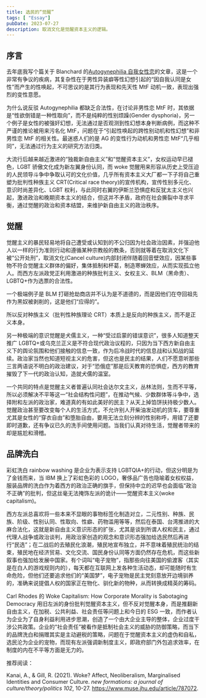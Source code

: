 ```yaml
---
title: 选民的“觉醒”
tags: [ "Essay"]
pubDate: 2023-07-27
description: 取消文化是觉醒资本主义的逻辑。
---
```


## 序言

去年底我写个篇关于 Blanchard 的[Autogynephilia 自我女性恋](blog/autogynephilia-the-ghost-of-transgender)的文章，这是一个非常有争议的疾病，其复杂性在于男性异装癖等性幻想引起的“因自我认同是女性”而产生的性唤起，不可思议的是其行为表现和先天性 MtF 动机一致，表现出强烈的变性意愿。

为什么说反驳 Autogynephilia 都缺乏合法性，在讨论非男性恋 MtF 时，其依据是“性欲倒错是一种性取向”，而不是纯粹的性别烦躁(Gender dysphoria)，另一个例子是女性的被强奸幻想，无法通过是否观测到性幻想本身判断病例，而这种不严谨的推论被用来污名化 MtF，问题在于“引起性唤起的跨性别动机和性幻想”和非男性恋 MtF 的相关性。最迷惑人们的是 AG 的变性行为动机和男性恋 MtF“几乎相同”，无法通过行为主义的研究方法归类。

大流行后越来越近激进的“独裁新自由主义”和“觉醒资本主义”，女权运动早已褪色，LGBT 骄傲文化成为新左翼身份认同，而 woke 觉醒用来形容从历史上受压迫的人民领导斗争中争取认可的文化价值，几乎所有资本主义大厂都一下子将自己重塑为批判性种族主义 CRT(Critical race theory)的宣传机构，宣传性别多元化、意识时尚差异化、LGBT 权利，与此同时右翼的伊斯兰恐惧症和反犹太主义也兴起，激进政治和晚期资本主义的结合，但这并不矛盾，政府在社会撕裂中寻求平衡，通过觉醒的政治和资本结盟，来维护新自由主义的政治秩序。

## 觉醒

觉醒主义的暴民轻易地将自己遭受或认知到的不公归因为社会政治因素，并强迫他人以一样的行为准则行动和遵循某种宗教般的教条，否则就等着在取消文化下被“公开处刑”，取消文化(Cancel culture)内部封闭伴随着回音壁效应，因某些事物不符合觉醒主义群体的偏好，集体抵制和杯葛，制造寒蝉效应，从而实现孤立他人。而西方左派政党正利用激进的种族批判主义、女权主义、BLM（黑命贵）、LGBTQ+作为选票的合法性。

一个极端例子是 BLM 打砸抢劫商店并不认为是不道德的，而是因他们在夺回祖先作为黑奴被剥削的，这是他们“应得的”。

所以反对种族主义（批判性种族理论 CRT）本质上是反向的种族主义，而不是正义本身。

另一种极端的意识觉醒是犬儒主义，一种“受过启蒙的错误意识”，很多人知道整天推广 LGBTQ+或乌克兰正义是不符合现代政治议程的，只因为当下西方新自由主义下的舆论氛围和他们接触的信息一致，作为后冷战时代的信息战和认知战的延续。政治家当然也知道短视主义的危害，但这也是民主的结果，人们不愿意听那些三言两语说不明白的政治建议，对于“恐俄症”那是后天教育的恐惧症，西方的教育摧毁了下一代的政治认知，造就犬儒的温室。

一个共同的特点是觉醒主义者普遍认同社会达尔文主义，丛林法则，生而不平等，所以必须解决不平等这一“社会结构性问题”，在推动气候、少数群体等斗争中，选择附和左派的政治家，难道真的有如此美好的民主？从天上掉馅饼扶持极少数人。觉醒政治甚至要改变每个人的生活方式，不允许别人开柴油发动机的货车，要尊重尤其是女性的“穿衣自由”和堕胎自由，要用无法立刻分辨的性别称呼，用错了还要即时道歉，还有争议已久的洗手间使用问题。当我们认真对待生活，觉醒者带来的却是尴尬和滑稽。

## 品牌洗白

彩虹洗白 rainbow washing 是企业为表示支持 LGBTQIA+的行动，但这分明是为了金钱而来，当 IBM 换上了彩虹色彩的 LOGO，奢侈品广告也隐喻着女权权益，服装品牌的洗白作为着西方的政治正确的旗手，但保持中立的迟早也会面临“政治不正确”的批判，但这丝毫无法掩饰左派的诡计——觉醒资本主义(woke capitalism)。

西方左派总喜欢将一些本来不显眼的事物标签化制造对立，二元性别、种族、民族、阶级、性别认同、性取向、性癖、药物滥用等等，然后在泰国、台湾推进的大麻合法化，这就是新自由主义意识形态的扩张，尤其是谈到所谓人权和民主，通过代理人战争或政治谈判，用政治家创造的观念和意识形态强加给选民然后再进行“民选”；在二战后的去殖民化浪潮，殖民地宣布独立，并不意味着殖民统治的结束，殖民地在经济贸易、文化交流、国民身份认同等方面仍然存在危机，而这些新叙事也强加给发展中国家。有个词叫“电子宠物”，指那些向往美国的偷渡客（其实是在白人的游戏规则内的），每天都在互联网上发各种生活动态，却可能随时有生命危险，但他们还要追求他们的“美国梦”，电子宠物是民主党刻意放开边境驯养的，准确来说提倡人权的国家正在物化、驯化新的物种，从而转换成精英的筹码。

Carl Rhodes 的 Woke Capitalism: How Corporate Morality is Sabotaging Democracy 用旧左派的身份批判觉醒资本主义，但不反对觉醒本身，而是推翻新自由主义，在加税、公共利益、社会责任等问题上和今日的 ESG 一致，而作者认为企业为了自身利益利用进步思潮，创造了一个由大企业主导的整体，企业过度干涉公共政策。企业的“社会责任”被看作是抵制社会主义的威胁的防御策略，而当下的品牌洗白和捐赠其实是主动避税的策略，问题在于觉醒资本主义的虚伪和自私，选民沦为企业的宠物，而现有左派强调新制度主义，即政府部门外包追求效率，在制度的内在不平等方面是无力的。

推荐阅读：

Kanai, A., & Gill, R. (2021). Woke? Affect, Neoliberalism, Marginalised Identities and Consumer Culture. _new formations: a journal of culture/theory/politics 102_, 10-27. https://www.muse.jhu.edu/article/787072.
